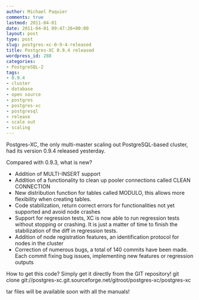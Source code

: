 ```yaml
---
author: Michael Paquier
comments: true
lastmod: 2011-04-01
date: 2011-04-01 09:47:26+00:00
layout: post
type: post
slug: postgres-xc-0-9-4-released
title: Postgres-XC 0.9.4 released
wordpress_id: 288
categories:
- PostgreSQL-2
tags:
- 0.9.4
- cluster
- database
- open source
- postgres
- postgres-xc
- postgresql
- release
- scale out
- scaling
---
```


Postgres-XC, the only multi-master scaling out PostgreSQL-based cluster, had its version 0.9.4 released yesterday.

Compared with 0.9.3, what is new?

  * Addition of MULTI-INSERT support
  * Addition of a functionality to clean up pooler connections called CLEAN CONNECTION
  * New distribution function for tables called MODULO, this allows more flexibility when creating tables.
  * Code stabilization, return correct errors for functionalities not yet supported and avoid node crashes
  * Support for regression tests, XC is now able to run regression tests without stopping or crashing. It is just a matter of time to finish the stabilization of the diff in regression tests.
  * Addition of node registration features, an identification protocol for nodes in the cluster
  * Correction of numerous bugs, a total of 140 commits have been made. Each commit fixing bug issues, implementing new features or regression outputs

How to get this code? Simply get it directly from the GIT repository!
    git clone git://postgres-xc.git.sourceforge.net/gitroot/postgres-xc/postgres-xc

tar files will be available soon with all the manuals!
